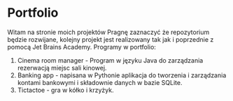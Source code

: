 # Portfolio
Witam na stronie moich projektów
Pragnę zaznaczyć że repozytorium będzie rozwijane, 
kolejny projekt jest realizowany tak jak i poprzednie z pomocą Jet Brains Academy.
Programy w portfolio:
1. Cinema room manager - Program w języku Java do zarządzania rezerwacją miejsc sali kinowej.
2. Banking app - napisana w Pythonie aplikacja do tworzenia i zarządzania kontami bankowymi i składownie danych w bazie SQLite.
3. Tictactoe - gra w kółko i krzyżyk.